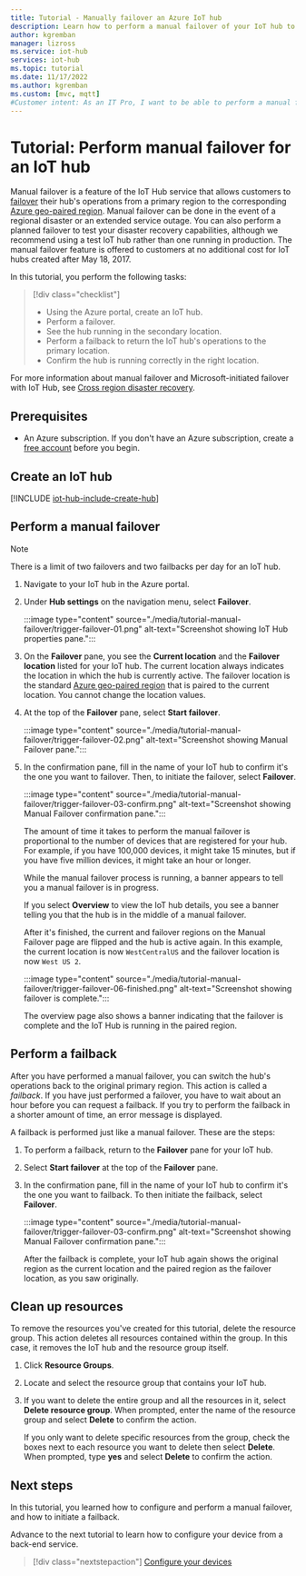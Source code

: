 ```yaml
---
title: Tutorial - Manually failover an Azure IoT hub
description: Learn how to perform a manual failover of your IoT hub to a different region and then return it to the original region.
author: kgremban
manager: lizross
ms.service: iot-hub
services: iot-hub
ms.topic: tutorial
ms.date: 11/17/2022
ms.author: kgremban
ms.custom: [mvc, mqtt]
#Customer intent: As an IT Pro, I want to be able to perform a manual failover of my IoT hub to a different region, and then return it to the original region.
---
```


# Tutorial: Perform manual failover for an IoT hub

Manual failover is a feature of the IoT Hub service that allows customers to [failover](https://en.wikipedia.org/wiki/Failover) their hub's operations from a primary region to the corresponding [Azure geo-paired region](../reliability/cross-region-replication-azure.md). Manual failover can be done in the event of a regional disaster or an extended service outage. You can also perform a planned failover to test your disaster recovery capabilities, although we recommend using a test IoT hub rather than one running in production. The manual failover feature is offered to customers at no additional cost for IoT hubs created after May 18, 2017.

In this tutorial, you perform the following tasks:

> [!div class="checklist"]
>
> * Using the Azure portal, create an IoT hub.
> * Perform a failover.
> * See the hub running in the secondary location.
> * Perform a failback to return the IoT hub's operations to the primary location. 
> * Confirm the hub is running correctly in the right location.

For more information about manual failover and Microsoft-initiated failover with IoT Hub, see [Cross region disaster recovery](iot-hub-ha-dr.md#cross-region-dr).

## Prerequisites

* An Azure subscription. If you don't have an Azure subscription, create a [free account](https://azure.microsoft.com/free/?WT.mc_id=A261C142F) before you begin.

## Create an IoT hub

[!INCLUDE [iot-hub-include-create-hub](~/reusable-content/ce-skilling/azure/includes/iot-hub-include-create-hub.md)]

## Perform a manual failover

> [!NOTE]
> There is a limit of two failovers and two failbacks per day for an IoT hub.

1. Navigate to your IoT hub in the Azure portal.

1. Under **Hub settings** on the navigation menu, select **Failover**.

   :::image type="content" source="./media/tutorial-manual-failover/trigger-failover-01.png" alt-text="Screenshot showing IoT Hub properties pane.":::

1. On the **Failover** pane, you see the **Current location** and the **Failover location** listed for your IoT hub. The current location always indicates the location in which the hub is currently active. The failover location is the standard [Azure geo-paired region](../availability-zones/cross-region-replication-azure.md) that is paired to the current location. You cannot change the location values.

1. At the top of the **Failover** pane, select **Start failover**.

   :::image type="content" source="./media/tutorial-manual-failover/trigger-failover-02.png" alt-text="Screenshot showing Manual Failover pane.":::

1. In the confirmation pane, fill in the name of your IoT hub to confirm it's the one you want to failover. Then, to initiate the failover, select **Failover**.

   :::image type="content" source="./media/tutorial-manual-failover/trigger-failover-03-confirm.png" alt-text="Screenshot showing Manual Failover confirmation pane.":::

   The amount of time it takes to perform the manual failover is proportional to the number of devices that are registered for your hub. For example, if you have 100,000 devices, it might take 15 minutes, but if you have five million devices, it might take an hour or longer.

   While the manual failover process is running, a banner appears to tell you a manual failover is in progress.

   If you select **Overview** to view the IoT hub details, you see a banner telling you that the hub is in the middle of a manual failover.

   After it's finished, the current and failover regions on the Manual Failover page are flipped and the hub is active again. In this example, the current location is now `WestCentralUS` and the failover location is now `West US 2`.

   :::image type="content" source="./media/tutorial-manual-failover/trigger-failover-06-finished.png" alt-text="Screenshot showing failover is complete.":::

   The overview page also shows a banner indicating that the failover is complete and the IoT Hub is running in the paired region.

## Perform a failback

After you have performed a manual failover, you can switch the hub's operations back to the original primary region. This action is called a *failback*. If you have just performed a failover, you have to wait about an hour before you can request a failback. If you try to perform the failback in a shorter amount of time, an error message is displayed.

A failback is performed just like a manual failover. These are the steps:

1. To perform a failback, return to the **Failover** pane for your IoT hub.

2. Select **Start failover** at the top of the **Failover** pane.

3. In the confirmation pane, fill in the name of your IoT hub to confirm it's the one you want to failback. To then initiate the failback, select **Failover**.

   :::image type="content" source="./media/tutorial-manual-failover/trigger-failover-03-confirm.png" alt-text="Screenshot showing Manual Failover confirmation pane.":::

   After the failback is complete, your IoT hub again shows the original region as the current location and the paired region as the failover location, as you saw originally.

## Clean up resources

To remove the resources you've created for this tutorial, delete the resource group. This action deletes all resources contained within the group. In this case, it removes the IoT hub and the resource group itself.

1. Click **Resource Groups**.

2. Locate and select the resource group that contains your IoT hub.

3. If you want to delete the entire group and all the resources in it, select **Delete resource group**. When prompted, enter the name of the resource group and select **Delete** to confirm the action.

   If you only want to delete specific resources from the group, check the boxes next to each resource you want to delete then select **Delete**. When prompted, type **yes** and select **Delete** to confirm the action.

## Next steps

In this tutorial, you learned how to configure and perform a manual failover, and how to initiate a failback.

Advance to the next tutorial to learn how to configure your device from a back-end service.

> [!div class="nextstepaction"]
> [Configure your devices](tutorial-device-twins.md)
